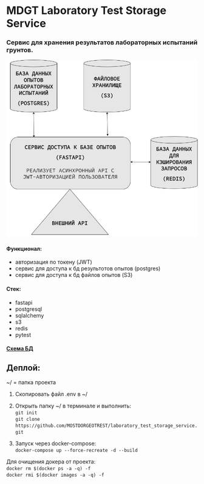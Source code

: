 # MDGT Laboratory Test Storage Service

### Сервис для хранения результатов лабораторных испытаний грунтов. 

![Схема](https://github.com/MOSTDORGEOTREST/laboratory_test_storage_service/blob/main/diagram.png)

#### Функционал:
* авторизация по токену (JWT)
* сервис для доступа к бд результотов опытов (postgres)
* сервис для доступа к бд файлов опытов (S3)

#### Стек:
* fastapi
* postgresql
* sqlalchemy
* s3
* redis
* pytest

#### [Схема БД](https://dbdiagram.io/d/tests-64ba6ebc02bd1c4a5e791c6c)

## Деплой:
~/ = папка проекта 

1. Скопировать файл .env в ~/
 
2. Открыть папку ~/ в терминале и выполнить:\
    `git init`\
    `git clone https://github.com/MOSTDORGEOTREST/laboratory_test_storage_service.git`

3. Запуск через docker-compose:\
    `docker-compose up --force-recreate -d --build`


Для очищения докера от проекта:\
    `docker rm $(docker ps -a -q) -f`\
    `docker rmi $(docker images -a -q) -f`


